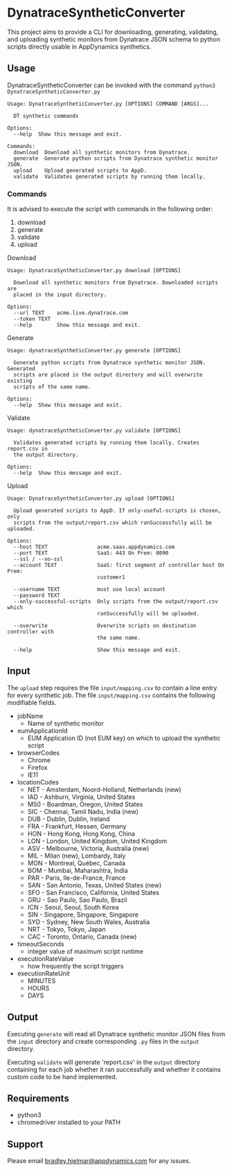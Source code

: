 # DynatraceSyntheticConverter

This project aims to provide a CLI for downloading, generating, validating, and uploading synthetic monitors from Dynatrace JSON schema to python scripts directly usable in AppDynamics synthetics.

## Usage

DynatraceSyntheticConverter can be invoked with the command `python3 DynatraceSyntheticConverter.py`
```
Usage: DynatraceSyntheticConverter.py [OPTIONS] COMMAND [ARGS]...

  DT synthetic commands

Options:
  --help  Show this message and exit.

Commands:
  download  Download all synthetic monitors from Dynatrace.
  generate  Generate python scripts from Dynatrace synthetic monitor JSON.
  upload    Upload generated scripts to AppD.
  validate  Validates generated scripts by running them locally.
```
### Commands


It is advised to execute the script with commands in the following order:
1. download
2. generate
3. validate
4. upload

Download
```
Usage: DynatraceSyntheticConverter.py download [OPTIONS]

  Download all synthetic monitors from Dynatrace. Downloaded scripts are
  placed in the input directory.

Options:
  --url TEXT    acme.live.dynatrace.com
  --token TEXT
  --help        Show this message and exit.
```
Generate
```
Usage: dynatraceSyntheticConverter.py generate [OPTIONS]

  Generate python scripts from Dynatrace synthetic monitor JSON. Generated
  scripts are placed in the output directory and will overwrite existing
  scripts of the same name.

Options:
  --help  Show this message and exit.
```

Validate
```
Usage: dynatraceSyntheticConverter.py validate [OPTIONS]

  Validates generated scripts by running them locally. Creates report.csv in
  the output directory.

Options:
  --help  Show this message and exit.
```

Upload
```
Usage: DynatraceSyntheticConverter.py upload [OPTIONS]

  Upload generated scripts to AppD. If only-useful-scripts is chosen, only
  scripts from the output/report.csv which ranSuccessfully will be uploaded.

Options:
  --host TEXT                acme.saas.appdynamics.com
  --port TEXT                SaaS: 443 On Prem: 8090
  --ssl / --no-ssl
  --account TEXT             SaaS: first segment of controller host On Prem:
                             customer1

  --username TEXT            must use local account
  --password TEXT
  --only-successful-scripts  Only scripts from the output/report.csv which
                             ranSuccessfully will be uploaded.

  --overwrite                Overwrite scripts on destination controller with
                             the same name.

  --help                     Show this message and exit.
```
## Input

The `upload` step requires the file `input/mapping.csv` to contain a line entry for every synthetic job.
The file `input/mapping.csv` contains the following modifiable fields.
- jobName
    - Name of synthetic monitor
- eumApplicationId
    - EUM Application ID (not EUM key) on which to upload the synthetic script
- browserCodes
    - Chrome
    - Firefox
    - IE11
- locationCodes
    - NET - Amsterdam, Noord-Holland, Netherlands (new)
    - IAD - Ashburn, Virginia, United States
    - M50 - Boardman, Oregon, United States
    - SIC - Chennai, Tamil Nadu, India (new)
    - DUB - Dublin, Dublin, Ireland
    - FRA - Frankfurt, Hessen, Germany
    - HON - Hong Kong, Hong Kong, China
    - LON - London, United Kingdom, United Kingdom
    - ASV - Melbourne, Victoria, Australia (new)
    - MIL - Milan (new), Lombardy, Italy
    - MON - Montreal, Québec, Canada
    - BOM - Mumbai, Maharashtra, India
    - PAR - Paris, Ile-de-France, France
    - SAN - San Antonio, Texas, United States (new)
    - SFO - San Francisco, California, United States
    - GRU - Sao Paulo, Sao Paulo, Brazil
    - ICN - Seoul, Seoul, South Korea
    - SIN - Singapore, Singapore, Singapore
    - SYD - Sydney, New South Wales, Australia
    - NRT - Tokyo, Tokyo, Japan
    - CAC - Toronto, Ontario, Canada (new)
- timeoutSeconds
    - integer value of maximum script runtime
- executionRateValue
    - how frequently the script triggers
- executionRateUnit
    - MINUTES
    - HOURS
    - DAYS

## Output
Executing `generate` will read all Dynatrace synthetic monitor JSON files from the `input` directory and create corresponding `.py` files in the `output` directory.

Executing `validate` will generate 'report.csv' in the `output` directory containing for each job whether it ran successfully and whether it contains custom code to be hand implemented. 

## Requirements
- python3
- chromedriver installed to your PATH

## Support
Please email bradley.hjelmar@appdynamics.com for any issues.
